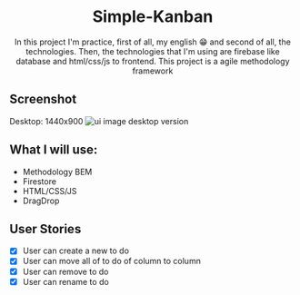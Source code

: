 <h1 align="center">Simple-Kanban</h1>


<p align="center">In this project I'm practice, first of all, my english 😁 and second of all, the technologies. Then, the technologies that I'm using are firebase like database and html/css/js to frontend. This project is a agile methodology framework</p>

## Screenshot

Desktop: 1440x900
![ui image desktop version](https://i.imgur.com/HTjydSd.png)
## What I will use:
- Methodology BEM
- Firestore
- HTML/CSS/JS
- DragDrop

## User Stories

- [x] User can create a new to do
- [X] User can move all of to do of column to column
- [X] User can remove to do
- [X] User can rename to do
